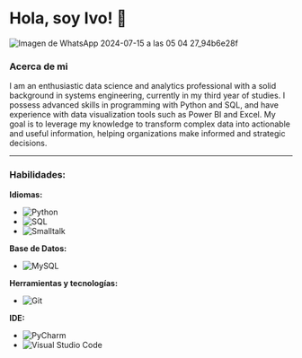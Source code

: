 # Hola, soy Ivo! 👋

![Imagen de WhatsApp 2024-07-15 a las 05 04 27_94b6e28f](https://github.com/user-attachments/assets/706aff58-372c-44f8-bc30-a9ce208b4292)

### Acerca de mi

I am an enthusiastic data science and analytics professional with a solid background in systems engineering, currently in my third year of studies. I possess advanced skills in programming with Python and SQL, and have experience with data visualization tools such as Power BI and Excel. My goal is to leverage my knowledge to transform complex data into actionable and useful information, helping organizations make informed and strategic decisions.

---

### Habilidades:

**Idiomas:**
- ![Python](https://img.shields.io/badge/Python-3776AB?style=for-the-badge&logo=python&logoColor=white)
- ![SQL](https://img.shields.io/badge/SQL-4479A1?style=for-the-badge&logo=postgresql&logoColor=white)
- ![Smalltalk](https://img.shields.io/badge/Smalltalk-4F4F4F?style=for-the-badge&logo=smalltalk&logoColor=white)

**Base de Datos:**
- ![MySQL](https://img.shields.io/badge/MySQL-4479A1?style=for-the-badge&logo=mysql&logoColor=white)

**Herramientas y tecnologías:**
- ![Git](https://img.shields.io/badge/Git-F05032?style=for-the-badge&logo=git&logoColor=white)

**IDE:**
- ![PyCharm](https://img.shields.io/badge/PyCharm-000000?style=for-the-badge&logo=pycharm&logoColor=white)
- ![Visual Studio Code](https://img.shields.io/badge/Visual%20Studio%20Code-007ACC?style=for-the-badge&logo=visual-studio-code&logoColor=white)
